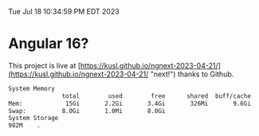 Tue Jul 18 10:34:59 PM EDT 2023

# Angular 16?


This project is live at [https://kusl.github.io/ngnext-2023-04-21/](https://kusl.github.io/ngnext-2023-04-21/ "next!") thanks to Github.

```bash
System Memory
               total        used        free      shared  buff/cache   available
Mem:            15Gi       2.2Gi       3.4Gi       326Mi       9.6Gi        12Gi
Swap:          8.0Gi       1.0Mi       8.0Gi
System Storage
982M	.
```
```bash
